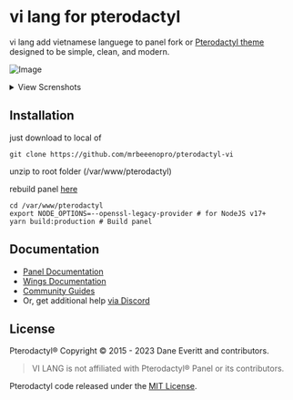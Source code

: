 # vi lang for pterodactyl
vi lang add vietnamese languege to panel fork or [Pterodactyl theme](https://pterodactyl.io) designed to be simple, clean, and modern.

![Image](https://media.discordapp.net/attachments/1256249374498095154/1367377403810152468/q9W2qtv.jpeg?ex=68145cf1&is=68130b71&hm=ab00d844886e2057d7ed2b0c54da29f35d6bd034fb22297080636df205e87e52&=&width=740&height=656)

<details>
<summary>View Screnshots</summary>

![Image](https://cdn.discordapp.com/attachments/1256249374498095154/1367377380963909683/qozcz66.jpeg?ex=68145cec&is=68130b6c&hm=21da87e72e0ad18385a6e2f5f82cf3cafb3850122dfc438b6ed9995955c04301&)
![Image](https://cdn.discordapp.com/attachments/1256249374498095154/1367377418913845309/P8ykQm3.jpeg?ex=68145cf5&is=68130b75&hm=cf716b55414b659286bc220e0f0d9951c124623834d29760f752a12203ac5f86&)
![Image](https://cdn.discordapp.com/attachments/1256249374498095154/1367377573860081774/6cWmP3M.jpeg?ex=68145d1a&is=68130b9a&hm=c5f49e8d7732a18425a58a50cfd95ea03cc2001b54ae29906cba54b49b7b4bcf&)
![Image](https://cdn.discordapp.com/attachments/1256249374498095154/1367377642600271962/JnYJjAl.jpeg?ex=68145d2a&is=68130baa&hm=0a0415bee70af98f00711eaa14ee15d795a2ba28fad84f2313ff6f4ec5a5e120&)
![Image](https://media.discordapp.net/attachments/1256249374498095154/1367377672493076540/ujJvj4U.jpeg?ex=68145d31&is=68130bb1&hm=98a40f70fe37e9afc9d3b2eacfcb4e394578dc771513e6b1c6d63a6ba846dd66&=&width=1130&height=552)
![Image](https://media.discordapp.net/attachments/1256249374498095154/1367377864986591353/XXLv1Il.jpeg?ex=68145d5f&is=68130bdf&hm=3af59a535d50a6e97ea5a140abb178d7fa175b97b2e41c059a43ed76cff1fecd&=&width=1158&height=552)
![image](https://media.discordapp.net/attachments/1256249374498095154/1367377898729639966/xQZU4qe.jpeg?ex=68145d67&is=68130be7&hm=245173c6444cce8cbf0908818fa0a16f01c119ab4e17dfe576ef92e2d54b949b&=&width=1155&height=552)
![image](https://media.discordapp.net/attachments/1256249374498095154/1367377917923033209/ToaKg5N.jpeg?ex=68145d6c&is=68130bec&hm=63c596a45f6ceecfe2cde146834e8fcf2e9badfcd86f060b6788876a881d87c7&=&width=1155&height=552)
![image](https://media.discordapp.net/attachments/1256249374498095154/1367377943709487215/7hWGI7T.jpeg?ex=68145d72&is=68130bf2&hm=06b82cfcbc3a4dac1a8bc25d17f6e19c43543544d875e2a522755d9605de42cc&=&width=966&height=552)
![image](https://media.discordapp.net/attachments/1256249374498095154/1367377952979030046/d8m2OrU.jpeg?ex=68145d74&is=68130bf4&hm=30f9232a9d8662547110c0efa45e5710e4dac9ab2684dab7d55325119452d252&=&width=864&height=552)

</details>

## Installation

just download to local of

```git clone https://github.com/mrbeeenopro/pterodactyl-vi ```

unzip to root folder (/var/www/pterodactyl)

rebuild panel [here](https://pterodactyl.io/community/customization/panel.html)

```
cd /var/www/pterodactyl
export NODE_OPTIONS=--openssl-legacy-provider # for NodeJS v17+
yarn build:production # Build panel
```


## Documentation

* [Panel Documentation](https://pterodactyl.io/panel/1.0/getting_started.html)
* [Wings Documentation](https://pterodactyl.io/wings/1.0/installing.html)
* [Community Guides](https://pterodactyl.io/community/about.html)
* Or, get additional help [via Discord](https://discord.gg/8esTkz7f)

## License

Pterodactyl® Copyright © 2015 - 2023 Dane Everitt and contributors.

> VI LANG is not affiliated with Pterodactyl® Panel or its contributors.

Pterodactyl code released under the [MIT License](./LICENSE.md).

